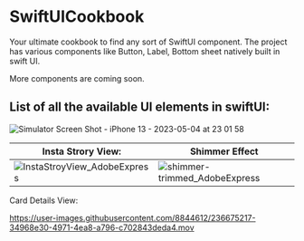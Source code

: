 # SwiftUICookbook

Your ultimate cookbook to find any sort of SwiftUI component. 
The project has various components like Button, Label, Bottom sheet natively built in swift UI.

More components are coming soon.

## List of all the available UI elements in swiftUI:

![Simulator Screen Shot - iPhone 13 - 2023-05-04 at 23 01 58](https://user-images.githubusercontent.com/8844612/236248671-602b6a23-d814-4cd5-8591-d44db55401be.png)

| Insta Strory View: | Shimmer Effect |
| -------------------- | ------------------------ |
| ![InstaStroyView_AdobeExpress](https://user-images.githubusercontent.com/8844612/236677747-78e7e44c-a2bc-423f-a252-cca128071fd9.gif) | ![shimmer-trimmed_AdobeExpress](https://user-images.githubusercontent.com/8844612/236677876-261ea556-7db4-4667-9884-975e355c43e8.gif) |






Card Details View:

https://user-images.githubusercontent.com/8844612/236675217-34968e30-4971-4ea8-a796-c702843deda4.mov

















 
